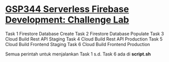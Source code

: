 # [GSP344 Serverless Firebase Development: Challenge Lab](https://google.qwiklabs.com/focuses/14677)

Task 1 Firestore Database Create
Task 2 Firestore Database Populate
Task 3 Cloud Build Rest API Staging
Task 4 Cloud Build Rest API Production
Task 5 Cloud Build Frontend Staging
Task 6 Cloud Build Frontend Production

Semua perintah untuk menjalankan Task 1 s.d. Task 6 ada di **script.sh**